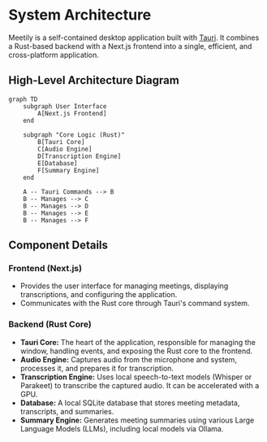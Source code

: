 # System Architecture

Meetily is a self-contained desktop application built with [Tauri](https://tauri.app/). It combines a Rust-based backend with a Next.js frontend into a single, efficient, and cross-platform application.

## High-Level Architecture Diagram

```mermaid
graph TD
    subgraph User Interface
        A[Next.js Frontend]
    end

    subgraph "Core Logic (Rust)"
        B[Tauri Core]
        C[Audio Engine]
        D[Transcription Engine]
        E[Database]
        F[Summary Engine]
    end

    A -- Tauri Commands --> B
    B -- Manages --> C
    B -- Manages --> D
    B -- Manages --> E
    B -- Manages --> F
```

## Component Details

### Frontend (Next.js)

*   Provides the user interface for managing meetings, displaying transcriptions, and configuring the application.
*   Communicates with the Rust core through Tauri's command system.

### Backend (Rust Core)

*   **Tauri Core:** The heart of the application, responsible for managing the window, handling events, and exposing the Rust core to the frontend.
*   **Audio Engine:** Captures audio from the microphone and system, processes it, and prepares it for transcription.
*   **Transcription Engine:** Uses local speech-to-text models (Whisper or Parakeet) to transcribe the captured audio. It can be accelerated with a GPU.
*   **Database:** A local SQLite database that stores meeting metadata, transcripts, and summaries.
*   **Summary Engine:** Generates meeting summaries using various Large Language Models (LLMs), including local models via Ollama.
